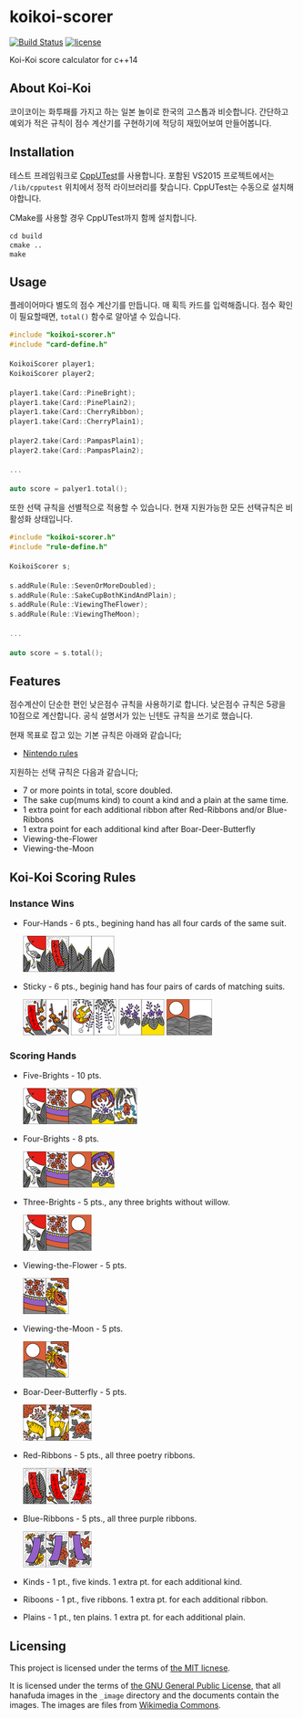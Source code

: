 # koikoi-scorer

[![Build Status](https://travis-ci.org/sidsryu/koikoi-scorer.svg?branch=master)][travis]
[![license](https://img.shields.io/github/license/mashape/apistatus.svg?maxAge=2592000)][license]

Koi-Koi score calculator for c++14

[license]: https://github.com/sidsryu/koikoi-scorer/blob/master/LICENSE 
[travis]: https://travis-ci.org/sidsryu/koikoi-scorer


## About Koi-Koi

코이코이는 화투패를 가지고 하는 일본 놀이로 한국의 고스톱과 비슷합니다. 
간단하고 예외가 적은 규칙이 점수 계산기를 구현하기에 적당히 재밌어보여 만들어봅니다.


## Installation

테스트 프레임워크로 [CppUTest][cpputest]를 사용합니다.
포함된 VS2015 프로젝트에서는 `/lib/cpputest` 위치에서 정적 라이브러리를 찾습니다. 
CppUTest는 수동으로 설치해야합니다.

CMake를 사용할 경우 CppUTest까지 함께 설치합니다.

```
cd build
cmake ..
make
```

[cpputest]: https://github.com/cpputest/cpputest


## Usage

플레이어마다 별도의 점수 계산기를 만듭니다. 매 획득 카드를 입력해줍니다. 점수 확인이 필요할때면, `total()` 함수로 알아낼 수 있습니다.

```c++
#include "koikoi-scorer.h"
#include "card-define.h"

KoikoiScorer player1;
KoikoiScorer player2;

player1.take(Card::PineBright);
player1.take(Card::PinePlain2);
player1.take(Card::CherryRibbon);
player1.take(Card::CherryPlain1);

player2.take(Card::PampasPlain1);
player2.take(Card::PampasPlain2);

...

auto score = palyer1.total();

```

또한 선택 규칙을 선별적으로 적용할 수 있습니다. 현재 지원가능한 모든 선택규칙은 비활성화 상태입니다. 

```c++
#include "koikoi-scorer.h"
#include "rule-define.h"

KoikoiScorer s;

s.addRule(Rule::SevenOrMoreDoubled);
s.addRule(Rule::SakeCupBothKindAndPlain);
s.addRule(Rule::ViewingTheFlower);
s.addRule(Rule::ViewingTheMoon);

...

auto score = s.total();
```

## Features

점수계산이 단순한 편인 낮은점수 규칙을 사용하기로 합니다.
낮은점수 규칙은 5광을 10점으로 계산합니다.
공식 설명서가 있는 닌텐도 규칙을 쓰기로 했습니다.

현재 목표로 잡고 있는 기본 규칙은 아래와 같습니다;

* [Nintendo rules][nintendo]

지원하는 선택 규칙은 다음과 같습니다;

* 7 or more points in total, score doubled.
* The sake cup(mums kind) to count a kind and a plain at the same time.
* 1 extra point for each additional ribbon after Red-Ribbons and/or Blue-Ribbons
* 1 extra point for each additional kind after Boar-Deer-Butterfly
* Viewing-the-Flower
* Viewing-the-Moon

[nintendo]: https://www.nintendo.co.jp/n09/hana-kabu_games/

## Koi-Koi Scoring Rules

### Instance Wins

* Four-Hands - 6 pts., begining hand has all four cards of the same suit.

    ![Pine Bright][11]![Pine Ribbon][12]![Pine Plain][13]![Pine Plain][14]

* Sticky - 6 pts., beginig hand has four pairs of cards of matching suits.

    ![Plum Ribbon][22]![Plum Plain][23]
    ![Wisteria Kind][41]![Wisteria Plain][44]
    ![Paulownia Plain][124]![Paulownia Plain][122]
    ![Pampas Bright][81]![Pampas Plain][84]

### Scoring Hands

* Five-Brights - 10 pts.

    ![Pine Bright][11]![Cherry Bright][31]![Pampas Bright][81]![Paulownia Bright][121]![Willow Bright][111]

* Four-Brights - 8 pts.

    ![Pine Bright][11]![Cherry Bright][31]![Pampas Bright][81]![Paulownia Bright][121]

* Three-Brights - 5 pts., any three brights without willow.

    ![Pine Bright][11]![Cherry Bright][31]![Pampas Bright][81]

* Viewing-the-Flower - 5 pts.

    ![Cherry Bright][31]![Mums Kind][91]

* Viewing-the-Moon - 5 pts.

    ![Pampas Bright][81]![Mums Kind][91]

* Boar-Deer-Butterfly - 5 pts.

    ![Clover Kind][71]![Maple Kind][101]![Peony Kind][61]

* Red-Ribbons - 5 pts., all three poetry ribbons.

    ![Pine Ribbon][12]![Plum Ribbon][22]![Cherry Ribbon][32]

* Blue-Ribbons - 5 pts., all three purple ribbons.

    ![Mums Ribbon][92]![Peony Ribbon][62]![Maple Ribbon][102]

* Kinds - 1 pt., five kinds. 1 extra pt. for each additional kind.
* Riboons - 1 pt., five ribbons. 1 extra pt. for each additional ribbon.
* Plains - 1 pt., ten plains. 1 extra pt. for each additional plain.

[11]: _image/11.png "Pine Bright"
[12]: _image/12.png "Pine Ribbon"
[13]: _image/13.png "Pine Plain"
[14]: _image/14.png "Pine Plain"
[21]: _image/21.png "Plum Kind"
[22]: _image/22.png "Plum Ribbon"
[23]: _image/23.png "Plum Plain"
[24]: _image/24.png "Plum Plain"
[31]: _image/31.png "Cherry Bright" 
[32]: _image/32.png "Cherry Ribbon"
[33]: _image/33.png "Cherry Plain"
[34]: _image/34.png "Cherry Plain"
[41]: _image/41.png "Wisteria Kind"
[42]: _image/42.png "Wisteria Ribbon"
[43]: _image/43.png "Wisteria Plain"
[44]: _image/44.png "Wisteria Plain"
[51]: _image/51.png "Iris Kind"
[52]: _image/52.png "Iris Ribbon"
[53]: _image/53.png "Iris Plain"
[54]: _image/54.png "Iris Plain"
[61]: _image/61.png "Peony Kind"
[62]: _image/62.png "Peony Ribbon"
[63]: _image/63.png "Peony Plain"
[64]: _image/64.png "Peony Plain"
[71]: _image/71.png "Clover Kind"
[72]: _image/72.png "Clover Ribbon"
[73]: _image/73.png "Clover Plain"
[74]: _image/74.png "Clover Plain"
[81]: _image/81.png "Pampas Bright"
[82]: _image/82.png "Pampas Kind"
[83]: _image/83.png "Pampas Plain"
[84]: _image/84.png "Pampas Plain"
[91]: _image/91.png "Mums Kind"  
[92]: _image/92.png "Mums Ribbon" 
[93]: _image/93.png "Mums Plain"
[94]: _image/94.png "Mums Plain"
[101]: _image/101.png "Maple Kind"
[102]: _image/102.png "Maple Ribbon"
[103]: _image/103.png "Maple Plain"
[104]: _image/104.png "Maple Plan"
[111]: _image/111.png "Willow Bright"
[112]: _image/112.png "Willow Kind"
[113]: _image/113.png "Willow Bribbon"
[114]: _image/114.png "Willow Plain"
[121]: _image/121.png "Paulownia Bright"
[122]: _image/122.png "Paulownia Plain"
[123]: _image/123.png "Paulownia Plain"
[124]: _image/124.png "Paulownia Plain"


## Licensing

This project is licensed under the terms of [the MIT licnese][license].

It is licensed under the terms of [the GNU General Public License][gpl], 
that all hanafuda images in the `_image` directory and the documents contain the images.
The images are files from [Wikimedia Commons][wikimedia].

[gpl]: https://www.gnu.org/licenses/gpl.html
[wikimedia]: https://commons.wikimedia.org/wiki/Category:SVG_Hanafuda
